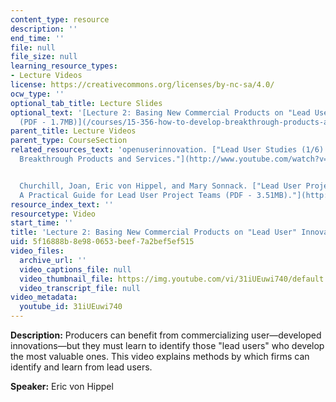 ```yaml
---
content_type: resource
description: ''
end_time: ''
file: null
file_size: null
learning_resource_types:
- Lecture Videos
license: https://creativecommons.org/licenses/by-nc-sa/4.0/
ocw_type: ''
optional_tab_title: Lecture Slides
optional_text: '[Lecture 2: Basing New Commercial Products on "Lead User" Innovations
  (PDF - 1.7MB)](/courses/15-356-how-to-develop-breakthrough-products-and-services-spring-2012/resources/mit15_356s12_lec02)'
parent_title: Lecture Videos
parent_type: CourseSection
related_resources_text: 'openuserinnovation. ["Lead User Studies (1/6) - Developing
  Breakthrough Products and Services."](http://www.youtube.com/watch?v=tNKrX1QxN6U)


  Churchill, Joan, Eric von Hippel, and Mary Sonnack. ["Lead User Project Handbook:
  A Practical Guide for Lead User Project Teams (PDF - 3.51MB)."](http://mit.edu/evhippel/www/Lead%20User%20Project%20Handbook%20%28Full%20Version%29.pdf)'
resource_index_text: ''
resourcetype: Video
start_time: ''
title: 'Lecture 2: Basing New Commercial Products on "Lead User" Innovations'
uid: 5f16888b-8e98-0653-beef-7a2bef5ef515
video_files:
  archive_url: ''
  video_captions_file: null
  video_thumbnail_file: https://img.youtube.com/vi/31iUEuwi740/default.jpg
  video_transcript_file: null
video_metadata:
  youtube_id: 31iUEuwi740
---
```


**Description:** Producers can benefit from commercializing user—developed innovations—but they must learn to identify those "lead users" who develop the most valuable ones. This video explains methods by which firms can identify and learn from lead users.

**Speaker:** Eric von Hippel

